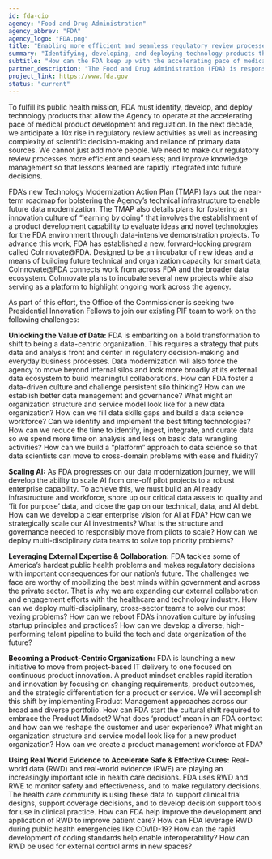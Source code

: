 ```yaml
---
id: fda-cio
agency: "Food and Drug Administration"
agency_abbrev: "FDA"
agency_logo: "FDA.png"
title: "Enabling more efficient and seamless regulatory review processes"
summary: "Identifying, developing, and deploying technology products that allow the Agency to operate at the accelerating pace of medical product development and regulation."
subtitle: "How can the FDA keep up with the accelerating pace of medical product development and regulation?"
partner_description: "The Food and Drug Administration (FDA) is responsible for protecting the public health by ensuring the safety, efficacy, and security of human and veterinary drugs, biological products, and medical devices; and by ensuring the safety of our nation's food supply, cosmetics, and products that emit radiation. FDA also has responsibility for regulating the manufacturing, marketing, and distribution of tobacco products. FDA advances the public health by helping to speed innovations that make medical products safer and more effective. Overall, FDA is responsible for the oversight of more than $2.6 trillion in consumption of food, medical products, and tobacco. FDA-regulated products account for about 20 cents of every dollar spent by U.S. consumers."
project_link: https://www.fda.gov
status: "current"
---
```

To fulfill its public health mission, FDA must identify, develop, and deploy technology products that allow the Agency to operate at the accelerating pace of medical product development and regulation. In the next decade, we anticipate a 10x rise in regulatory review activities as well as increasing complexity of scientific decision-making and reliance of primary data sources. We cannot just add more people. We need to make our regulatory review processes more efficient and seamless; and improve knowledge management so that lessons learned are rapidly integrated into future decisions.

FDA’s new Technology Modernization Action Plan (TMAP) lays out the near-term roadmap for bolstering the Agency’s technical infrastructure to enable future data modernization. The TMAP also details plans for fostering an innovation culture of “learning by doing” that involves the establishment of a product development capability to evaluate ideas and novel technologies for the FDA environment through data-intensive demonstration projects. To advance this work, FDA has established a new, forward-looking program called CoInnovate@FDA. Designed to be an incubator of new ideas and a means of building future technical and organization capacity for smart data, CoInnovate@FDA connects work from across FDA and the broader data ecosystem. CoInnovate plans to incubate several new projects while also serving as a platform to highlight ongoing work across the agency.

As part of this effort, the Office of the Commissioner is seeking two Presidential Innovation Fellows to join our existing PIF team to work on the following challenges:

<strong>Unlocking the Value of Data:</strong> FDA is embarking on a bold transformation to shift to being a data-centric organization. This requires a strategy that puts data and analysis front and center in regulatory decision-making and everyday business processes. Data modernization will also force the agency to move beyond internal silos and look more broadly at its external data ecosystem to build meaningful collaborations. How can FDA foster a data-driven culture and challenge persistent silo thinking? How can we establish better data management and governance? What might an organization structure and service model look like for a new data organization? How can we fill data skills gaps and build a data science workforce? Can we identify and implement the best fitting technologies? How can we reduce the time to identify, ingest, integrate, and curate data so we spend more time on analysis and less on basic data wrangling activities? How can we build a “platform” approach to data science so that data scientists can move to cross-domain problems with ease and fluidity?

<strong>Scaling AI:</strong> As FDA progresses on our data modernization journey, we will develop the ability to scale AI from one-off pilot projects to a robust enterprise capability. To achieve this, we must build an AI ready infrastructure and workforce, shore up our critical data assets to quality and ‘fit for purpose’ data, and close the gap on our technical, data, and AI debt. How can we develop a clear enterprise vision for AI at FDA? How can we strategically scale our AI investments? What is the structure and governance needed to responsibly move from pilots to scale? How can we deploy multi-disciplinary data teams to solve top priority problems?  

<strong>Leveraging External Expertise & Collaboration:</strong> FDA tackles some of America’s hardest public health problems and makes regulatory decisions with important consequences for our nation’s future. The challenges we face are worthy of mobilizing the best minds within government and across the private sector. That is why we are expanding our external collaboration and engagement efforts with the healthcare and technology industry. How can we deploy multi-disciplinary, cross-sector teams to solve our most vexing problems? How can we reboot FDA’s innovation culture by infusing startup principles and practices? How can we develop a diverse, high-performing talent pipeline to build the tech and data organization of the future?

<strong>Becoming a Product-Centric Organization:</strong> FDA is launching a new initiative to move from project-based IT delivery to one focused on continuous product innovation. A product mindset enables rapid iteration and innovation by focusing on changing requirements, product outcomes, and the strategic differentiation for a product or service. We will accomplish this shift by implementing Product Management approaches across our broad and diverse portfolio. How can FDA start the cultural shift required to embrace the Product Mindset? What does ‘product’ mean in an FDA context and how can we reshape the customer and user experience? What might an organization structure and service model look like for a new product organization? How can we create a product management workforce at FDA?

<strong>Using Real World Evidence to Accelerate Safe & Effective Cures:</strong> Real-world data (RWD) and real-world evidence (RWE) are playing an increasingly important role in health care decisions. FDA uses RWD and RWE to monitor safety and effectiveness, and to make regulatory decisions. The health care community is using these data to support clinical trial designs, support coverage decisions, and to develop decision support tools for use in clinical practice. How can FDA help improve the development and application of RWD to improve patient care? How can FDA leverage RWD during public health emergencies like COVID-19? How can the rapid development of coding standards help enable interoperability? How can RWD be used for external control arms in new spaces?
